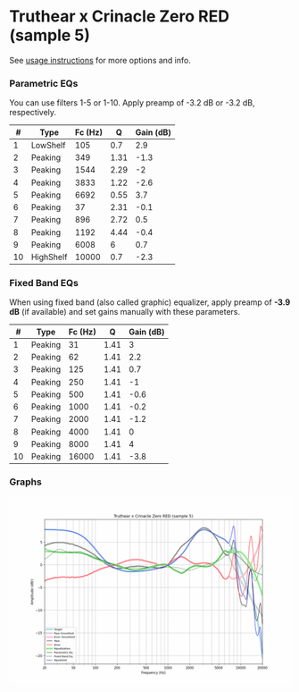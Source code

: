# Truthear x Crinacle Zero RED (sample 5)
See [usage instructions](https://github.com/jaakkopasanen/AutoEq#usage) for more options and info.

### Parametric EQs
You can use filters 1-5 or 1-10. Apply preamp of -3.2 dB or -3.2 dB, respectively.

|   # | Type      |   Fc (Hz) |    Q |   Gain (dB) |
|-----|-----------|-----------|------|-------------|
|   1 | LowShelf  |       105 | 0.7  |         2.9 |
|   2 | Peaking   |       349 | 1.31 |        -1.3 |
|   3 | Peaking   |      1544 | 2.29 |        -2   |
|   4 | Peaking   |      3833 | 1.22 |        -2.6 |
|   5 | Peaking   |      6692 | 0.55 |         3.7 |
|   6 | Peaking   |        37 | 2.31 |        -0.1 |
|   7 | Peaking   |       896 | 2.72 |         0.5 |
|   8 | Peaking   |      1192 | 4.44 |        -0.4 |
|   9 | Peaking   |      6008 | 6    |         0.7 |
|  10 | HighShelf |     10000 | 0.7  |        -2.3 |

### Fixed Band EQs
When using fixed band (also called graphic) equalizer, apply preamp of **-3.9 dB** (if available) and set gains manually with these parameters.

|   # | Type    |   Fc (Hz) |    Q |   Gain (dB) |
|-----|---------|-----------|------|-------------|
|   1 | Peaking |        31 | 1.41 |         3   |
|   2 | Peaking |        62 | 1.41 |         2.2 |
|   3 | Peaking |       125 | 1.41 |         0.7 |
|   4 | Peaking |       250 | 1.41 |        -1   |
|   5 | Peaking |       500 | 1.41 |        -0.6 |
|   6 | Peaking |      1000 | 1.41 |        -0.2 |
|   7 | Peaking |      2000 | 1.41 |        -1.2 |
|   8 | Peaking |      4000 | 1.41 |         0   |
|   9 | Peaking |      8000 | 1.41 |         4   |
|  10 | Peaking |     16000 | 1.41 |        -3.8 |

### Graphs
![](./Truthear%20x%20Crinacle%20Zero%20RED%20(sample%205).png)
